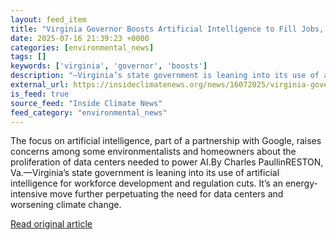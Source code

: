 ```yaml
---
layout: feed_item
title: "Virginia Governor Boosts Artificial Intelligence to Fill Jobs, Cut Regulations"
date: 2025-07-16 21:39:23 +0000
categories: [environmental_news]
tags: []
keywords: ['virginia', 'governor', 'boosts']
description: "—Virginia’s state government is leaning into its use of artificial intelligence for workforce development and regulation cuts"
external_url: https://insideclimatenews.org/news/16072025/virginia-governor-youngkin-artificial-intelligence/
is_feed: true
source_feed: "Inside Climate News"
feed_category: "environmental_news"
---
```


The focus on artificial intelligence, part of a partnership with Google, raises concerns among some environmentalists and homeowners about the proliferation of data centers needed to power AI.By Charles PaullinRESTON, Va.—Virginia’s state government is leaning into its use of artificial intelligence for workforce development and regulation cuts. It’s an energy-intensive move further perpetuating the need for data centers and worsening climate change.&nbsp;

[Read original article](https://insideclimatenews.org/news/16072025/virginia-governor-youngkin-artificial-intelligence/)
